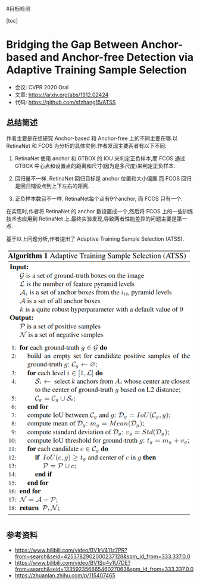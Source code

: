 #目标检测

[toc]

# Bridging the Gap Between Anchor-based and Anchor-free Detection via Adaptive Training Sample Selection
- 会议: CVPR 2020 Oral
- 文章: <https://arxiv.org/abs/1912.02424>
- 代码: <https://github.com/sfzhang15/ATSS>

## 总结简述
作者主要是在想研究 Anchor-based 和 Anchor-free 上的不同主要在哪.以 RetinaNet 和 FCOS 为分析的具体实例.作者发现主要两者有以下不同:
1. RetinaNet 使用 anchor 和 GTBOX 的 IOU 来判定正负样本,而 FCOS 通过 GTBOX 中心点和设置点的距离和尺寸(因为是多尺度)来判定正负样本.

2. 回归量不一样. RetinaNet 回归目标是 anchor 位置和大小偏置.而 FCOS 回归是回归铺设点到上下左右的距离.

3. 正负样本数目不一样. RetinaNet每个点有9个anchor, 而 FCOS 只有一个.

在实现时,作者将 RetinaNet 的 anchor 数设置成一个,然后将 FCOS 上的一些训练技术也应用到 RetinaNet 上.最终实验发现,导致两者性能差异的问题主要是第一点.

基于以上问题分析,作者提出了 Adaptive Training Sample Selection (ATSS).

![ATSS Alg1](../../Attachments/ATSS_Alg1.png)


## 参考资料
- <https://www.bilibili.com/video/BV1rV411z7PR?from=search&seid=4253782902000237128&spm_id_from=333.337.0.0>
- <https://www.bilibili.com/video/BV1Sq4y1U7DE?from=search&seid=13359235666546027063&spm_id_from=333.337.0.0>
- <https://zhuanlan.zhihu.com/p/115407465>

